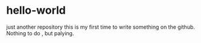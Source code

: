 # hello-world
just another repository
this is my first time to write something on the github.
Nothing to do , but palying.
